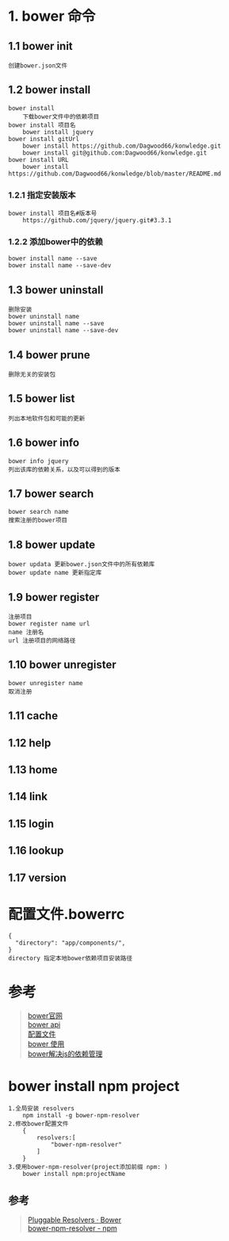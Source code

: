 # 1. bower 命令
## 1.1 bower init
    创建bower.json文件
## 1.2  bower install
    bower install
        下载bower文件中的依赖项目
    bower install 项目名
        bower install jquery
    bower install gitUrl    
        bower install https://github.com/Dagwood66/konwledge.git
        bower install git@github.com:Dagwood66/konwledge.git
    bower install URL
        bower install https://github.com/Dagwood66/konwledge/blob/master/README.md   
### 1.2.1 指定安装版本        
    bower install 项目名#版本号
        https://github.com/jquery/jquery.git#3.3.1   
### 1.2.2 添加bower中的依赖
    bower install name --save    
    bower install name --save-dev    
## 1.3 bower uninstall   
    删除安装
    bower uninstall name
    bower uninstall name --save
    bower uninstall name --save-dev
## 1.4 bower prune     
    删除无关的安装包
## 1.5  bower list
    列出本地软件包和可能的更新  
## 1.6 bower info     
    bower info jquery  
    列出该库的依赖关系，以及可以得到的版本  
## 1.7 bower search   
    bower search name
    搜索注册的bower项目
## 1.8 bower update       
    bower updata 更新bower.json文件中的所有依赖库
    bower update name 更新指定库
## 1.9 bower register
    注册项目 
    bower register name url
    name 注册名
    url 注册项目的网络路径
## 1.10 bower unregister      
    bower unregister name
    取消注册
## 1.11 cache    
## 1.12 help
## 1.13 home    
## 1.14 link      
## 1.15 login    
## 1.16 lookup       
## 1.17 version     

# 配置文件.bowerrc  
    {
      "directory": "app/components/",
    }
    directory 指定本地bower依赖项目安装路径   
# 参考
> [bower官网](https://bower.io/)      
> [bower api](https://bower.io/docs/api/)      
> [配置文件](https://bower.io/docs/config/)      
> [bower 使用](http://javascript.ruanyifeng.com/tool/bower.html#toc4)      
> [bower解决js的依赖管理](http://blog.fens.me/nodejs-bower-intro/)   

# bower install npm project
    1.全局安装 resolvers
        npm install -g bower-npm-resolver
    2.修改bower配置文件
        {
            resolvers:[
                "bower-npm-resolver"
            ]
        }
    3.使用bower-npm-resolver(project添加前缀 npm: )
        bower install npm:projectName
## 参考
> [Pluggable Resolvers · Bower](https://bower.io/docs/pluggable-resolvers/)      
> [bower-npm-resolver - npm](https://www.npmjs.com/package/bower-npm-resolver)      
